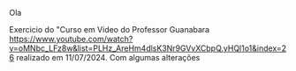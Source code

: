 Ola 

Exercicio do "Curso em Video do Professor Guanabara
https://www.youtube.com/watch?v=oMNbc_LFz8w&list=PLHz_AreHm4dlsK3Nr9GVvXCbpQ.yHQl1o1&index=26
realizado em 11/07/2024.
Com algumas alterações
